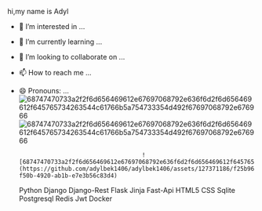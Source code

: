 hi,my name is Adyl
- 👀 I’m interested in ...
- 🌱 I’m currently learning ...
- 💞️ I’m looking to collaborate on ...
- 📫 How to reach me ...
- 😄 Pronouns: ...
  ![68747470733a2f2f6d656469612e67697068792e636f6d2f6d656469612f645765734263544c61766b5a754733354d492f67697068792e676966](https://github.com/adylbek1406/adylbek1406/assets/127371186/5f0a2bce-34c2-48e0-b17c-6d58219202ce)
![68747470733a2f2f6d656469612e67697068792e636f6d2f6d656469612f645765734263544c61766b5a754733354d492f67697068792e676966](https://github.com/adylbek1406/adylbek1406/assets/127371186/5f0a2bce-34c2-48e0-b17c-6d58219202ce)

                                         ![68747470733a2f2f6d656469612e67697068792e636f6d2f6d656469612f645765734263544c61766b5a754733354d492f67697068792e676966](https://github.com/adylbek1406/adylbek1406/assets/127371186/f25b9633-f50b-4920-ab1b-e7e3b56c83d4)

  Python Django Django-Rest Flask Jinja Fast-Api HTML5 CSS Sqlite Postgresql Redis Jwt Docker

